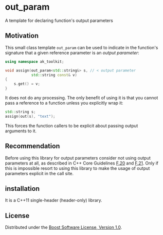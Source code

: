 # out_param
A template for declaring function's output parameters

## Motivation

This small class template `out_param` can be used to indicate in the function's signature that a given reference parameter is an *output parameter*:

```c++
using namespace ak_toolkit;

void assign(out_param<std::string&> s, // < output parameter
            std::string const& v)
{
    s.get() = v;
}
```

It does not do any processing. The only benefit of using it is that you cannot pass a reference to a function unless you explicitly wrap it:

```c++
std::string s;
assign(out(s), "text");
```

This forces the function callers to be explicit about passing output arguments to it.

## Recommendation
Before using this library for output parameters consider not using output parameters at all, as described in C++ Core Guidelines [F.20](http://isocpp.github.io/CppCoreGuidelines/CppCoreGuidelines#Rf-out) and [F.21](http://isocpp.github.io/CppCoreGuidelines/CppCoreGuidelines#Rf-out-multi). Only if this is impossible resort to using this library to make the usage of output parameters explicit in the call site.

## installation
It is a C++11 single-header (header-only) library.

## License
Distributed under the [Boost Software License, Version 1.0](http://www.boost.org/LICENSE_1_0.txt).
